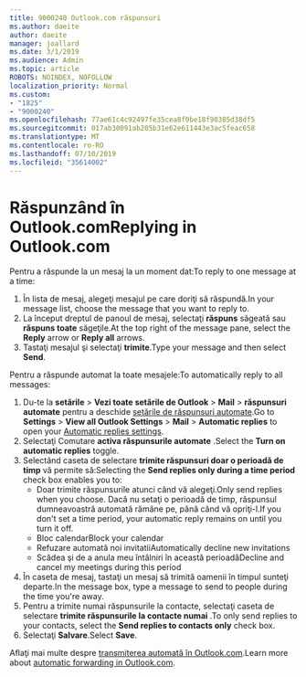 ```yaml
---
title: 9000240 Outlook.com răspunsuri
ms.author: daeite
author: daeite
manager: joallard
ms.date: 3/1/2019
ms.audience: Admin
ms.topic: article
ROBOTS: NOINDEX, NOFOLLOW
localization_priority: Normal
ms.custom:
- "1825"
- "9000240"
ms.openlocfilehash: 77ae61c4c92497fe35cea8f0be18f90385d38df5
ms.sourcegitcommit: 017ab30091ab205b31e62e611443e3ac5feac658
ms.translationtype: MT
ms.contentlocale: ro-RO
ms.lasthandoff: 07/10/2019
ms.locfileid: "35614002"
---
```

# <a name="replying-in-outlookcom"></a><span data-ttu-id="43fa2-102">Răspunzând în Outlook.com</span><span class="sxs-lookup"><span data-stu-id="43fa2-102">Replying in Outlook.com</span></span>

<span data-ttu-id="43fa2-103">Pentru a răspunde la un mesaj la un moment dat:</span><span class="sxs-lookup"><span data-stu-id="43fa2-103">To reply to one message at a time:</span></span>

1. <span data-ttu-id="43fa2-104">În lista de mesaj, alegeţi mesajul pe care doriţi să răspundă.</span><span class="sxs-lookup"><span data-stu-id="43fa2-104">In your message list, choose the message that you want to reply to.</span></span>
2. <span data-ttu-id="43fa2-105">La început dreptul de panoul de mesaj, selectaţi **răspuns** săgeată sau **răspuns toate** săgeţile.</span><span class="sxs-lookup"><span data-stu-id="43fa2-105">At the top right of the message pane, select the **Reply** arrow or **Reply all** arrows.</span></span>
3. <span data-ttu-id="43fa2-106">Tastaţi mesajul şi selectaţi **trimite**.</span><span class="sxs-lookup"><span data-stu-id="43fa2-106">Type your message and then select **Send**.</span></span>

<span data-ttu-id="43fa2-107">Pentru a răspunde automat la toate mesajele:</span><span class="sxs-lookup"><span data-stu-id="43fa2-107">To automatically reply to all messages:</span></span>

1. <span data-ttu-id="43fa2-108">Du-te la **setările** > **Vezi toate setările de Outlook** > **Mail** > **răspunsuri automate** pentru a deschide [setările de răspunsuri automate](https://outlook.live.com/mail/options/mail/automaticReplies).</span><span class="sxs-lookup"><span data-stu-id="43fa2-108">Go to **Settings** > **View all Outlook Settings** > **Mail** > **Automatic replies** to open your [Automatic replies settings](https://outlook.live.com/mail/options/mail/automaticReplies).</span></span>
2. <span data-ttu-id="43fa2-109">Selectaţi Comutare **activa răspunsurile automate** .</span><span class="sxs-lookup"><span data-stu-id="43fa2-109">Select the **Turn on automatic replies** toggle.</span></span>
3. <span data-ttu-id="43fa2-110">Selectând caseta de selectare **trimite răspunsuri doar o perioadă de timp** vă permite să:</span><span class="sxs-lookup"><span data-stu-id="43fa2-110">Selecting the **Send replies only during a time period** check box enables you to:</span></span>
    - <span data-ttu-id="43fa2-111">Doar trimite răspunsurile atunci când vă alegeţi.</span><span class="sxs-lookup"><span data-stu-id="43fa2-111">Only send replies when you choose.</span></span> <span data-ttu-id="43fa2-112">Dacă nu setaţi o perioadă de timp, răspunsul dumneavoastră automată rămâne pe, până când vă opriţi-l.</span><span class="sxs-lookup"><span data-stu-id="43fa2-112">If you don't set a time period, your automatic reply remains on until you turn it off.</span></span>
    - <span data-ttu-id="43fa2-113">Bloc calendar</span><span class="sxs-lookup"><span data-stu-id="43fa2-113">Block your calendar</span></span>
    - <span data-ttu-id="43fa2-114">Refuzare automată noi invitatii</span><span class="sxs-lookup"><span data-stu-id="43fa2-114">Automatically decline new invitations</span></span>
    - <span data-ttu-id="43fa2-115">Scădea şi de a anula meu întâlniri în această perioadă</span><span class="sxs-lookup"><span data-stu-id="43fa2-115">Decline and cancel my meetings during this period</span></span>
4. <span data-ttu-id="43fa2-116">În caseta de mesaj, tastaţi un mesaj să trimită oamenii în timpul sunteţi departe.</span><span class="sxs-lookup"><span data-stu-id="43fa2-116">In the message box, type a message to send to people during the time you're away.</span></span>
5. <span data-ttu-id="43fa2-117">Pentru a trimite numai răspunsurile la contacte, selectaţi caseta de selectare **trimite răspunsurile la contacte numai** .</span><span class="sxs-lookup"><span data-stu-id="43fa2-117">To only send replies to your contacts, select the **Send replies to contacts only** check box.</span></span>
6. <span data-ttu-id="43fa2-118">Selectaţi **Salvare**.</span><span class="sxs-lookup"><span data-stu-id="43fa2-118">Select **Save**.</span></span>

<span data-ttu-id="43fa2-119">Aflaţi mai multe despre [transmiterea automată în Outlook.com](https://support.office.com/article/14614626-9855-48dc-a986-dec81d07b1a0?wt.mc_id=Office_Outlook_com_Alchemy).</span><span class="sxs-lookup"><span data-stu-id="43fa2-119">Learn more about [automatic forwarding in Outlook.com](https://support.office.com/article/14614626-9855-48dc-a986-dec81d07b1a0?wt.mc_id=Office_Outlook_com_Alchemy).</span></span>